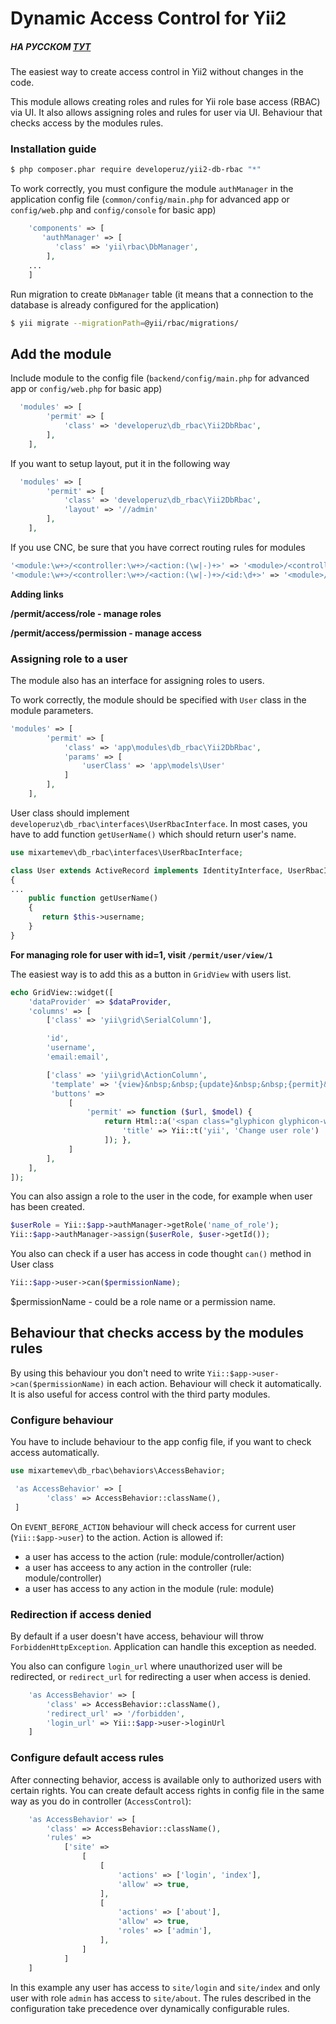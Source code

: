 Dynamic Access Control for Yii2
============================================

##### НА РУССКОМ [ТУТ](https://github.com/developeruz/yii2-db-rbac/blob/master/README.RU.md)

The easiest way to create access control in Yii2 without changes in the code.

This module allows creating roles and rules for Yii role base access (RBAC) via UI.
It also allows assigning roles and rules for user via UI.
Behaviour that checks access by the modules rules.

### Installation guide
```bash
$ php composer.phar require developeruz/yii2-db-rbac "*"
```

To work correctly, you must configure the module `authManager` in the application config file (`common/config/main.php` for advanced app 
or `config/web.php` and `config/console` for basic app)
```php
    'components' => [
       'authManager' => [
          'class' => 'yii\rbac\DbManager',
        ],
    ...
    ]
```

Run migration to create `DbManager` table (it means that a connection to the database is already configured for the application)
```bash
$ yii migrate --migrationPath=@yii/rbac/migrations/
```

## Add the module
Include module to the config file (`backend/config/main.php` for advanced app or `config/web.php` for basic app)
```php
  'modules' => [
        'permit' => [
            'class' => 'developeruz\db_rbac\Yii2DbRbac',
        ],
    ],
```

If you want to setup layout, put it in the following way
```php
  'modules' => [
        'permit' => [
            'class' => 'developeruz\db_rbac\Yii2DbRbac',
            'layout' => '//admin'
        ],
    ],
```

If you use CNC, be sure that you have correct routing rules for modules
```php
'<module:\w+>/<controller:\w+>/<action:(\w|-)+>' => '<module>/<controller>/<action>',
'<module:\w+>/<controller:\w+>/<action:(\w|-)+>/<id:\d+>' => '<module>/<controller>/<action>',
```

**Adding links**

**/permit/access/role - manage roles**

**/permit/access/permission - manage access**

### Assigning role to a user

The module also has an interface for assigning roles to users.

To work correctly, the module should be specified with `User` class in the module parameters.
```php
'modules' => [
        'permit' => [
            'class' => 'app\modules\db_rbac\Yii2DbRbac',
            'params' => [
                'userClass' => 'app\models\User'
            ]
        ],
    ],
```

User class should implement `developeruz\db_rbac\interfaces\UserRbacInterface`.
In most cases, you have to add function `getUserName()` which should return user's name.

```php
use mixartemev\db_rbac\interfaces\UserRbacInterface;

class User extends ActiveRecord implements IdentityInterface, UserRbacInterface
{
...
    public function getUserName()
    {
       return $this->username;
    }
}
```

**For managing role for user with id=1, visit `/permit/user/view/1`**

The easiest way is to add this as a button in `GridView` with users list.
```php
echo GridView::widget([
    'dataProvider' => $dataProvider,
    'columns' => [
        ['class' => 'yii\grid\SerialColumn'],

        'id',
        'username',
        'email:email',

        ['class' => 'yii\grid\ActionColumn',
         'template' => '{view}&nbsp;&nbsp;{update}&nbsp;&nbsp;{permit}&nbsp;&nbsp;{delete}',
         'buttons' =>
             [
                 'permit' => function ($url, $model) {
                     return Html::a('<span class="glyphicon glyphicon-wrench"></span>', Url::to(['/permit/user/view', 'id' => $model->id]), [
                         'title' => Yii::t('yii', 'Change user role')
                     ]); },
             ]
        ],
    ],
]);
```

You can also assign a role to the user in the code, for example when user has been created. 
```php
$userRole = Yii::$app->authManager->getRole('name_of_role');
Yii::$app->authManager->assign($userRole, $user->getId());
```

You also can check if a user has access in code thought `can()` method in User class
```php
Yii::$app->user->can($permissionName);
```
$permissionName - could be a role name or a permission name.

## Behaviour that checks access by the modules rules

By using this behaviour you don't need to write `Yii::$app->user->can($permissionName)` in each action. Behaviour will check it automatically.
It is also useful for access control with the third party modules.

### Configure behaviour

You have to include behaviour to the app config file, if you want to check access automatically.

```php
use mixartemev\db_rbac\behaviors\AccessBehavior;

 'as AccessBehavior' => [
        'class' => AccessBehavior::className(),
 ]
```

On `EVENT_BEFORE_ACTION` behaviour will check access for current user (`Yii::$app->user`) to the action.
Action is allowed if:
 - a user has access to the action (rule: module/controller/action)
 - a user has acceess to any action in the controller (rule: module/controller)
 - a user has access to any action in the module (rule: module)

### Redirection if access denied
By default if a user doesn't have access, behaviour will throw `ForbiddenHttpException`. Application can handle this exception as needed.

You also can configure `login_url` where unauthorized user will be redirected, or `redirect_url` for redirecting a user when access is denied.
```php
    'as AccessBehavior' => [
        'class' => AccessBehavior::className(),
        'redirect_url' => '/forbidden',
        'login_url' => Yii::$app->user->loginUrl
    ]
```

### Configure default access rules

After connecting behavior, access is available only to authorized users with certain rights.
You can create default access rights in config file in the same way as you do in controller (`AccessControl`):
```php
    'as AccessBehavior' => [
        'class' => AccessBehavior::className(),
        'rules' =>
            ['site' =>
                [
                    [
                        'actions' => ['login', 'index'],
                        'allow' => true,
                    ],
                    [
                        'actions' => ['about'],
                        'allow' => true,
                        'roles' => ['admin'],
                    ],
                ]
            ]
    ]
```

In this example any user has access to `site/login` and `site/index` and only user with role `admin` has access to `site/about`.
The rules described in the configuration take precedence over dynamically configurable rules.
